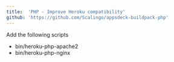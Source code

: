 ```yaml
---
title:	'PHP - Improve Heroku compatibility'
github: 'https://github.com/Scalingo/appsdeck-buildpack-php'
---
```


Add the following scripts

* bin/heroku-php-apache2
* bin/heroku-php-nginx
